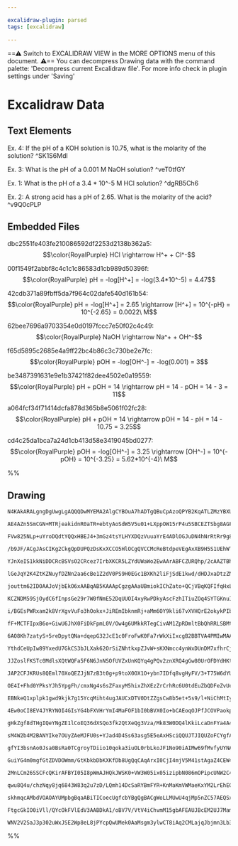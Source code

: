 ```yaml
---

excalidraw-plugin: parsed
tags: [excalidraw]

---
```

==⚠  Switch to EXCALIDRAW VIEW in the MORE OPTIONS menu of this document. ⚠== You can decompress Drawing data with the command palette: 'Decompress current Excalidraw file'. For more info check in plugin settings under 'Saving'


# Excalidraw Data
## Text Elements
Ex. 4: If the pH of a KOH solution is 10.75, what is the molarity of the solution? ^SK1S6Mdl

Ex. 3: What is the pH of a 0.001 M NaOH solution? ^veT0tfGY

Ex. 1: What is the pH of a 3.4 * 10^-5 M HCl solution? ^dgRB5Ch6

Ex. 2: A strong acid has a pH of 2.65. What is the molarity of the acid? ^v9Q0cPLP

## Embedded Files
dbc2551fe403fe210086592df2253d2138b362a5: $$\color{RoyalPurple} HCl \rightarrow H^+ + Cl^-$$

00f1549f2abbf8c4c1c1c86583d1cb989d50396f: $$\color{RoyalPurple} pH = -log[H^+] = -log(3.4*10^-5) = 4.47$$

42cdb371a89fbff5da7f964c02dafe540d161b54: $$\color{RoyalPurple} pH = -log[H^+] = 2.65 \rightarrow [H^+] = 10^{-pH} = 10^{-2.65} = 0.0022\ M$$

62bee7696a9703354e0d0197fccc7e50f02c4c49: $$\color{RoyalPurple} NaOH \rightarrow Na^+ + OH^-$$

f65d5895c2685e4a9ff22bc4b86c3c730be2e7fc: $$\color{RoyalPurple} pOH = -log[OH^-] = -log(0.001) = 3$$

be3487391631e9e1b37421f82dee4502e0a19559: $$\color{RoyalPurple} pH + pOH = 14 \rightarrow pH = 14 - pOH = 14 - 3 = 11$$

a064fcf34f71414dcfa878d365b8e5061f02fc28: $$\color{RoyalPurple} pH + pOH = 14 \rightarrow pOH = 14 - pH = 14 - 10.75 = 3.25$$

cd4c25da1bca7a24d1cb413d58e3419045bd0277: $$\color{RoyalPurple} pOH = -log[OH^-] = 3.25 \rightarrow [OH^-] = 10^{-pOH} = 10^{-3.25} = 5.62*10^{-4}\ M$$

%%
## Drawing
```compressed-json
N4KAkARALgngDgUwgLgAQQQDwMYEMA2AlgCYBOuA7hADTgQBuCpAzoQPYB2KqATLZMzYBXUtiRoIACyhQ4zZAHoFAc0JRJQgEYA6bGwC2CgF7N6hbEcK4OCtptbErHALRY8RMpWdx8Q1TdIEfARcZgRmBShcZQUebQBWbQBGGjoghH0EDihmbgBtcDBQMBKIEm4IYmUAJQAheIBhSQA2VJLIWEQKqCwoNtLMbmceZoAWbQAOJIB2aeaABlHm6fie

AE4AZn5SmCGN+MTRjeakidnR0aTR+ebtyAoSdW5V5u01+LXppOW15rP4u5SBCEZTSbg8AGFSDWZTBbjzQHMKCkNgAawQDTY+DYpAqAGIkghCYT+pBNLhsKjlCihBxiJjsbiJMjrMw4LhAtlSRAAGaEfD4ADKsDhEkEHm5SJR6IA6o9JODEci0QhhTBRehxeVATTQRxwrk0ElAWx2dg1LsjfMEVCINThHAAJLEQ2oPIAXUBPPImWd3A4QgFgMIdKw

FVw825NLp+uYroDQdtYQQxHBEJ4+3mGz4tsYLHYXDQzVuuaYrE4ADlOGJuDN4hNrRtRr9g8wACLpHqptA8ghhQGaYR0gCiwUy2XjgfwgKEcGIuC7tem2bW8x483i+2zgKIHFR/qnO7YlJT3F7+H7tp6mD6EmHmG0qCSaBlkgXqEIzFQ6gQqDgAAlUDYHlUFwVANm0UZUAAKifeYAD1nHiVAAFlUH/Bp8FQcUhCgAsAH4o0oAAVXoKnvR9n1QV930

/b9JF/ACgJAsCIKg2CkgQpDUPQzDsKxXCCO5HlOCgQVCCMcReBtdpeVEgAxXB9H5S1UEhWTrygABBIhlELdBgh5PpATzPD3B0kF9OgU1uT0bJcBDJg/TQBNp1tHEQRDAhSJvciHyfF83ygD8vx/P9AOA0DwMgmC4MQ5C0IwrCcLwzhCMBXBcLYapwgkqTkSEBAd0c/9gVBW8n20CFCgAX22YpSk6KSyn0aIkBMssC24Zp1NKPNyw4KsOBrI1mh4K

YJnXeIS1kkNiDDCRcBSVsO2CRcez7IrbXKCR5LZYdUWaWo2EwAArABFCZURQhp/2cAAZTBh2HYT+SFEVmrfbANECSVlVleVayVaVVQ+iotVTHVhD1A0gfcs0LVra0Mo4WEpJkgYhghRIZgmTYFkWZoNgmZZAVU4Z3m0aYsw2eYpg3JZ/mBlUGRxfFrQ5yMBwpKlo3pLE2eZcgODZDksmM20HmIJ40HWCYEk3KYRjGuYbkBBiQTBNAm0g0YJnib4J

lGeJqY2K4ZtKZNuyfDZNn2aa6cBe1Z2dV0PS9H0EGc1BXKh2liFjSdE1kwd/dHDJxaDtzZNned1qfZd1jXeZlwmDYtltXd9xcw9M+PdFrfPS9ZKRBchFdCBEDpENlFe4JvcqTRsGxpIeQQa4NjbnhOLpnq1h4YgeR4CENmIbvic0Y4eFweJJXcKSCnaMBjShZeoXdWr6qveBmsIVrlHa0t804WtRhzWT+oLIaRqfEZviJ+ZvmDUNBkW0ZuU/VaEH

jouttm62IDOAAJoVjbEkO6xAABqAB5KAAApCgzgAAaUBmiokIChZato+QCjVBqKQFIfqHxLv9BAcppYKiNMzdEeDmoQyjNDSQgc4ayVNBSRGVoMbQlRhqLhEBX6oGGBcBItt+623XEkOsGdZLk2HvMSY1xmx3zXGfca1CMQCyZOgPEnNrTcnJJSZ2dJWZaOgMLUWnIJaySljLVAZ9XiJyuGnaaaxXEW0gBrcq4JxicUkQbDMJx5i/EdkmBAp4jSS

KCZNDM59SjOydC6fInpsGe29r7W0fNmE52DqUUOI4xyRwPDkyAscFzhITiuZOq4SYTGKnuIp0dSjYhPIXTaSoy4Vyro4VGdcvYAOtDyJI8RmxD1wJoTQPIJjYFGNgJIszsAk3rKPOZmg1h42IPELMvweRzwIAvVeK8l5JHXpvQoDVIA7XQPQNY515jYAAAr3XudyJq3QyKAgEWbeWmYzi/GaGsU4axjZkz2CbN4ix+48D1puA201AQ2MoagL4EEZ

i/BGEsPWRxam2k8VrXgvVuFo3hOokx+JiREmIbknmRj+aMm6OY9kli67vXVHQrE2okykPIbY2JAhSG0PBuyyGGTGFZKfCaBGsAkZ8Pia7JJHslJ9Iac/eaAiIAzwYf7MV6SS5hOtrbHqY1u7uIYJ1E+Rp3gdWPoNasUkkibHWMuAFvKyjtk7OU3+A4hzEHDuOHIyrbSlPjjMSp3c1lTGmHU7OPtc6yWaQXM8bSrxkTvP5HgaAtLYWVKjUC5piCoD

fF+MCTFIpxB6o+GiwU6JhX0FiDkFpmL0V/Ow4g6UMkkRTegCivAM1ZpRDmltBbQhRRLSBMtiRqJBRCk21Atb8D1tgI2sKLa22yREtkcSklwR8PXVARSyl8CqQJdAXoFk9IVEMlYvqTAzIEDPVZKANlAR2SiI5UgaTY2lA8v4bynaIDdvTagTNUpODKFzSQIdRbwqNvHRWqd1aGKzrraQBtkVl15tXaUTKj6cqsC3WgAqf8mklTKnipIVV4inJKOc

6AO8Kh7zatyS+5reDpytQNa+dqepG32JcE1c0FroFwK0Fa7rWkXiIxcgB2BBTVA4PMIwMAADS90KwwAAOKkHmPc0g6meSOiQYKZlAqJBfSIX9EG3LEWHMtvysGYohWaphnGFhX7JWqR7ijIlaA+ECPWIcOYvzH7/EfqMEFaBhjLEmNMAF1o/irBGMekD6JSUSB0bo/R1K+apfQCyEWjLxbcgRdwFYaxtDpw3NaC4nExiRpxaRiq2YEjLGHgEnqSw

YthdCeUpIw89YxedU7GkCS3bJLXak62OrSiZNhtkxpZJvW+sKXNmcc4ynWxDUnDM7xfhrCjQGuN+cPVJpIR0ioXSa69IbmfbAxBJ5fFwHjHkEyeTxHnNMHkvwZlrnnG3YZ8xiDfCSJoYZuyNSL3aDZkoxz2gbxKHVM520AGMGIvMKAPJ1NAJeXR5k7zbQCOGF8cres8ZjE2NTM44XBGrCpt8TZQLMWSNtvCwGaBmzTCqvaiafiMwXHVg18Ex6YS8

JJZoslFKSTc0MdlsXQtWQFa5F6N6JnNSOfUVZxUnKQYq4gPQv2znXRQ4gGw80UrOFDYdHKtA7sUmKo/cUsoL9wzTE1TGWbMaHdW1rMsTZsxpjrnY11K0x7mM2uGlJZYk0TZQr4Z/MTiaJNerDgUicB3ShBp64nVc65qaq32ytvOLSE/F0an+7tGxAq0VCoh0dUV5HWiSDxCsuBoGARSkJHUHbfKpsfBXydVeZ217AvXx+TeW9t4EqlDgmHIC7s3V

JAP2CFJKRUs8QEml70XoQEZJjN7zB3t0g+p9toX0OX1O+ybn7IDfq8vgHyFV/3+T75W6dYUh+oBH43tCzfW/8V8FPmfdVLKXDPKbgQjOpBAUqTWCqcjaqeHLeDSHHdABjA+Xfa1bgPGQPSsW1U+dOKYTibcbaJ3RaCYD+N1NaY7RPJHciVENYaBS4R0eSAAfRlFICgCeXiB5AAEd7xqhZ4ldcF7N0AzMRBKU+VLNWdxUtcVQdc9cRU/AmF3cjcTc

OE4I+Fhd0YPksYJh5YpgFh/cmxNg4s6sZFaxyM5hixZhXEzZrCrhRc6U0tdEuZbQDFeZvUcszF5cxZFdJZJD04OdjgdDpo04xgPgTVcVGt5FoUkgNgLCPhjYrhpFLY9VuAgVAj+44VbRZVElrcxtShvQ7dL8HcZsXMC8Q5FsU9/Uyj081tg0s9k5phRhlwkjIAs409WijtxMS8+UzsJALsekBClUJAxpNAwk5hfhcBPgaZhkEAAdH5PgeRsAljpg

EBNkeQ1xplpk1gwd9kjk7g15YcqMiht4ugJAUCxDTV0DtZZgsCw8b5et+5s9/l+NiChMtIyCv4f4TtShLkIAhB7pHQeRRhHRMAkgABVFCaofQU4HgKkZwegGUdTYzIQghb6UQizFUDXKhaQmhFEuQ2SXURQ0oqQ1hdzaVLzEXfHLGWYSYYmWYA4S4GYXrFoiAVSfWZrdYYeWmGYZcE1ZLDRBw7RJwzLaXdw2XXLBlbwq9e4SQs+cjfAjMesOYY2G

4Ew0oCI8EV4JYRYNOI4GIsYG4bFXVHrYmI4MaFOF1bI0bBVX0Io+bCAEoqOJPfJCOVPaokpWozPUNIZNZGYfPD3e0+NSg7o3XKIKAcuc7LIbpWuQYhuHkHqDZPGeIZueLduSYnkIeHgJuUYTQEmbADYbAZceYUYngBAD7bAHY/IA5fYmHEoOHMABHajE43efeC40PbgI4Fk0PTjJGf5I2CnWPV49VBoD4+PDaKg/+CoaoXASBLSdY+gZwZ6GAaYZ

gHkZgf8dTHgIQeYNgZE1lCoEQ36dXSQo3fk2QtXeQg3Vza/Mk83W0DQ4lKkiLcaDnFYa4A4Bsb4Y1KnK4cYJsceD8zZDMI2ewwWIUjLKXNw/2DwvLCxQrFnChZ4GYZrf8/3aaf3ImfnaA8EcjaaA2M+BsAJfYfuREFItAE2PGPGQbLI4bK3N0PI2fCbdoh071bVK/CAPJH1Sop0wNT0jbeojMamNZNU1okMaNKbDoovcckM0ucMzpKMy7WMgBUYp

sM4W2b4M2BANYIke7OUyZAeMJFU0s+YJad4D4Ss63asg5E5eAxHSciQQUJTJIQUZoFCYgfAbHU43LPHWSPzVxSYHqVYemYsPGYFW0cmesSCe1A4aaA0saY9YrNAGLRIKYKY7uTFWI49DU2WIXHhTQnEgUsCiAAkCXC41wmlGCyUplAQllfBfE2zCQxC2WdRc8iUfXIkw3CVdhM3NQi3F2HI+im0oYgMlVQTdVNsV3AOd3CS3XMihOK4f3I2HQ247

gfYI3bsnAo0Jsa0BsRa0TCgroyTDiio10qoka3iuOL0rbLkoJF1No90iAIMw69fMvfyUYNAQEwfCKFiVAJTX/dvTgadTiKmAEVACgeDavX8OdBdGAJdRDAG6fIiCge/PyR8d61AT6t/b6qKP6iff/AsIG+RFYagMGiGmdaGlDRdNDeGyfDvJfDdUA2WHdZfA9I9F6m8TfCQS9NA29fATm3LY/WSU/N9e3e0m/DgX9bvLtN6j6kCLGxtMCXGv/QSQ

GuiYG4m0mgfGtZDVDOWmm/GtKbkbDbKXKfDb8UgQqCAqArxI0CjI4mjV5M41stAgaZ4CEW4nsiJRYJZDmUatVXAJE/a7+YMo634zQOAegVECYc6QgJTHke5LSaoME5oKAJg/AHgQgYYPc/BQ8i4/krEkkhqmQvEi8gk0VJQrq03DzZGe8vKx83y1a9cbQIJKeesXnRYI3I9WkumI4YIk2ekl1fkjw9LTmEUqC4xcUzw/LKUorSQ4ZV4KFXraYfWI

2MnLCm26SSCFcQKirAFBYI05I8pWmAJHQkJWSK0+VW3W05ix05izipbN086mOPipcUNW2C4amf0map64vI62SiMvohSgY7BfkYa9VG4UYRYnkJsHkL4S4UYYgbAXsM4CYYgY4eIXM1Ym4VuNcRY8aCyt0Kyo5GyhshAxqJAlqRjFa2WZcD2za6SaKgbPnIg1VcMf8Ucg63+4MABVEUYYiNTLg5wKATcYifABoHgNgCYegUgaYGAME7Oz6QhdE48p

qwu8Q4u/chzNqy8jq6843W83q2u7zD/LQmh14DcSaRYBmFYR+KnMaKmVWMaeKxYM2LrEhEGYe4UyCiqye2ChXaUiARK1AaJbQH4Y2NOAFOBkSoEbC7WeveIy4RovGcaLMaJr3WWJxWYPrPqkbS+8bQom+1i6a9i++7i5ijPfit+1xXrI3e6p+ppTorhzlXo9AfomMkB+uaTYgGZCEecYHPAaYXAKFQHbATQS4UeesBAJse1b2zQYgNcWYAhiHaHG

skhmqcAMbdVOAOAYUMpbgBqaABiTICoecUgfcbYBgQgBACgWoLLMUwU4qjMp5nZC57AEQSxR0HofQYUDxyevEZYS4YgbY15958WT5jIW50U6C3xqq+CwoCAN50gD5r5+SZXEu7R0oRF5FjIH5zEyQ2JBF0F7IcF75uzTR1XDFyALFsFr56ocu4kmzQlpFmljIaBAxzzeF6l4llFlm1fcikF5l7ljIeSUSefbdAV7F/Qe/fmx67fK9JlyV3ZtgrSJ

FtgcGkIO0iVll/QYcOkFVlEdV3AABDkA1/oBV7V/VtV4iChvmM15gbAFEAUJBcEM2UJ7MamQFXuTiPbeF+1x1/ALHci4Gs4GLCFP4JYSRNUiAIwNgAwfZ3MAgQqeEBx5eyaI481oV/QOlrVd3Fi/2M16kEgMVpmi5wt4gYUBAOANfeFstlCNgeaXVsZYIZ6mtlDWlMCmjY6fAABUgZQckAACm7kjV4D9JHeHfkXiAAEpuQcplBAwOQKhe2B2MwER

WNV2V2SaJ3p302uWxJSE2Wp8eL8jPYcpQwUMek0AaMsgm3ylwCT8iAq2CMLajqJbjmn3Lb3JcJdx8pn3027BToEBsAchBQJa4A62G2JbNBm2mmsMgPCAUdY2PLL3mzwZ0g4OT5n1y5H0pWkDv7GnpKjr50kQtI4OEOsQGlapwBGzeRQHXRgB1maogA==
```
%%
